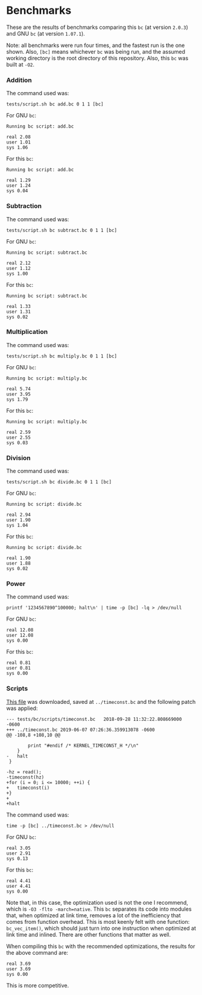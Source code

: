 # Benchmarks

These are the results of benchmarks comparing this `bc` (at version `2.0.3`) and
GNU `bc` (at version `1.07.1`).

Note: all benchmarks were run four times, and the fastest run is the one shown.
Also, `[bc]` means whichever `bc` was being run, and the assumed working
directory is the root directory of this repository. Also, this `bc` was built at
`-O2`.

### Addition

The command used was:

```
tests/script.sh bc add.bc 0 1 1 [bc]
```

For GNU `bc`:

```
Running bc script: add.bc

real 2.08
user 1.01
sys 1.06
```

For this `bc`:

```
Running bc script: add.bc

real 1.29
user 1.24
sys 0.04
```

### Subtraction

The command used was:

```
tests/script.sh bc subtract.bc 0 1 1 [bc]
```

For GNU `bc`:

```
Running bc script: subtract.bc

real 2.12
user 1.12
sys 1.00
```

For this `bc`:

```
Running bc script: subtract.bc

real 1.33
user 1.31
sys 0.02
```

### Multiplication

The command used was:

```
tests/script.sh bc multiply.bc 0 1 1 [bc]
```

For GNU `bc`:

```
Running bc script: multiply.bc

real 5.74
user 3.95
sys 1.79
```

For this `bc`:

```
Running bc script: multiply.bc

real 2.59
user 2.55
sys 0.03
```

### Division

The command used was:

```
tests/script.sh bc divide.bc 0 1 1 [bc]
```

For GNU `bc`:

```
Running bc script: divide.bc

real 2.94
user 1.90
sys 1.04
```

For this `bc`:

```
Running bc script: divide.bc

real 1.90
user 1.88
sys 0.02
```

### Power

The command used was:

```
printf '1234567890^100000; halt\n' | time -p [bc] -lq > /dev/null
```

For GNU `bc`:

```
real 12.08
user 12.08
sys 0.00
```

For this `bc`:

```
real 0.81
user 0.81
sys 0.00
```

### Scripts

[This file][1] was downloaded, saved at `../timeconst.bc` and the following
patch was applied:

```
--- tests/bc/scripts/timeconst.bc	2018-09-28 11:32:22.808669000 -0600
+++ ../timeconst.bc	2019-06-07 07:26:36.359913078 -0600
@@ -108,8 +108,10 @@
 
 		print "#endif /* KERNEL_TIMECONST_H */\n"
 	}
-	halt
 }
 
-hz = read();
-timeconst(hz)
+for (i = 0; i <= 10000; ++i) {
+	timeconst(i)
+}
+
+halt
```

The command used was:

```
time -p [bc] ../timeconst.bc > /dev/null
```

For GNU `bc`:

```
real 3.05
user 2.91
sys 0.13
```

For this `bc`:

```
real 4.41
user 4.41
sys 0.00
```

Note that, in this case, the optimization used is not the one I recommend, which
is `-O3 -flto -march=native`. This `bc` separates its code into modules that,
when optimized at link time, removes a lot of the inefficiency that comes from
function overhead. This is most keenly felt with one function: `bc_vec_item()`,
which should just turn into one instruction when optimized at link time and
inlined. There are other functions that matter as well.

When compiling this `bc` with the recommended optimizations, the results for the
above command are:

```
real 3.69
user 3.69
sys 0.00
```

This is more competitive.

[1]: https://github.com/torvalds/linux/blob/master/kernel/time/timeconst.bc
